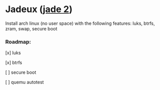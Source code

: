 # Jadeux ([jade 2](https://git.getcryst.al/crystal/software/jade/))

Install arch linux (no user space) with the following features: luks, btrfs, zram, swap, secure boot

### Roadmap:
[x] luks

[x] btrfs

[ ] secure boot

[ ] quemu autotest
